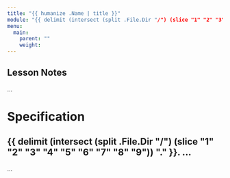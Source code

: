 ```yaml
---
title: "{{ humanize .Name | title }}"
module: "{{ delimit (intersect (split .File.Dir "/") (slice "1" "2" "3" "4" "5" "6" "7" "8" "9")) "." }}."
menu:
  main:
    parent: ""
    weight: 
---
```


## Lesson Notes
...

# Specification

## {{ delimit (intersect (split .File.Dir "/") (slice "1" "2" "3" "4" "5" "6" "7" "8" "9")) "." }}. ...
...

